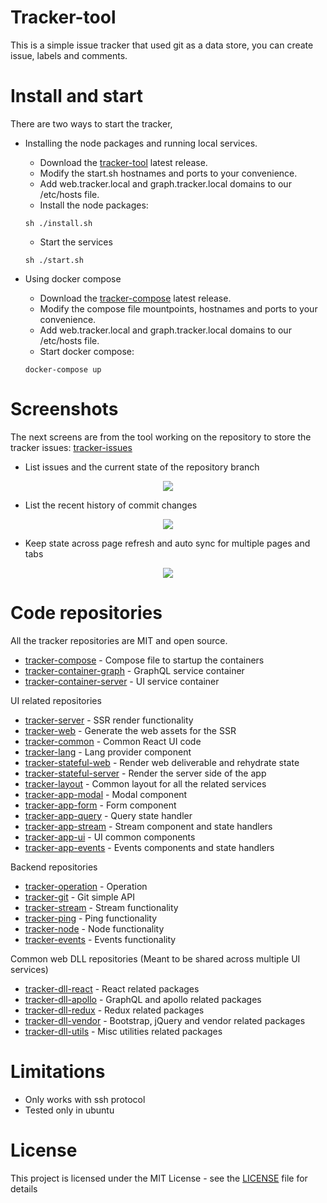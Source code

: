 # Tracker-tool

This is a simple issue tracker that used git as a data store, you can create issue, labels and comments.

# Install and start

There are two ways to start the tracker, 
- Installing the node packages and running local services.
   - Download the [tracker-tool](https://github.com/vicjicaman/tracker-tool/releases/latest) latest release.
  - Modify the start.sh hostnames and ports to your convenience.
  - Add web.tracker.local and graph.tracker.local domains to our /etc/hosts file.
  - Install the node packages: 
  ```
  sh ./install.sh
  ```
  - Start the services
  ```
  sh ./start.sh
  ```
  
- Using docker compose
  - Download the [tracker-compose](https://github.com/vicjicaman/tracker-compose/releases/latest) latest release.
  - Modify the compose file mountpoints, hostnames and ports to your convenience.
  - Add web.tracker.local and graph.tracker.local domains to our /etc/hosts file.
  - Start docker compose: 
  ```
  docker-compose up
  ```

# Screenshots

The next screens are from the tool working on the repository to store the tracker issues: [tracker-issues](https://github.com/vicjicaman/tracker-issues)

- List issues and the current state of the repository branch
<p align="center">
  <img src="https://user-images.githubusercontent.com/36018976/60389726-4f3bcf80-9ac7-11e9-8b1d-58bb75063842.png">
</p>

- List the recent history of commit changes 
<p align="center">
  <img  src="https://user-images.githubusercontent.com/36018976/60389725-4f3bcf80-9ac7-11e9-8e67-74f6760e3076.png">
</p>

- Keep state across page refresh and auto sync for multiple pages and tabs
<p align="center">
  <img src="https://user-images.githubusercontent.com/36018976/60389724-4e0aa280-9ac7-11e9-9129-b8e31b455c50.gif">
</p>


# Code repositories

All the tracker repositories  are MIT and open source.

- [tracker-compose](https://github.com/vicjicaman/tracker-compose) - Compose file to startup the containers
- [tracker-container-graph](https://github.com/vicjicaman/tracker-container-graph) - GraphQL service container
- [tracker-container-server](https://github.com/vicjicaman/tracker-container-server) - UI service container

UI related repositories

- [tracker-server](https://github.com/vicjicaman/tracker-server) - SSR render functionality
- [tracker-web](https://github.com/vicjicaman/tracker-web) - Generate the web assets for the SSR
- [tracker-common](https://github.com/vicjicaman/tracker-common) - Common React UI code
- [tracker-lang](https://github.com/vicjicaman/tracker-lang) - Lang provider component
- [tracker-stateful-web](https://github.com/vicjicaman/tracker-stateful-web) - Render web deliverable and rehydrate state
- [tracker-stateful-server](https://github.com/vicjicaman/tracker-stateful-server) - Render the server side of the app
- [tracker-layout](https://github.com/vicjicaman/tracker-layout) - Common layout for all the related services
- [tracker-app-modal](https://github.com/vicjicaman/tracker-app-modal) - Modal component
- [tracker-app-form](https://github.com/vicjicaman/tracker-app-form) - Form component
- [tracker-app-query](https://github.com/vicjicaman/tracker-app-query) - Query state handler
- [tracker-app-stream](https://github.com/vicjicaman/tracker-app-stream) - Stream component and state handlers
- [tracker-app-ui](https://github.com/vicjicaman/tracker-app-ui) - UI common components
- [tracker-app-events](https://github.com/vicjicaman/tracker-app-events) - Events components and state handlers

Backend repositories

- [tracker-operation](https://github.com/vicjicaman/tracker-operation) - Operation
- [tracker-git](https://github.com/vicjicaman/tracker-git) - Git simple API
- [tracker-stream](https://github.com/vicjicaman/tracker-stream) - Stream functionality
- [tracker-ping](https://github.com/vicjicaman/tracker-ping) - Ping functionality
- [tracker-node](https://github.com/vicjicaman/tracker-node) - Node functionality
- [tracker-events](https://github.com/vicjicaman/tracker-events) - Events functionality

Common web DLL repositories (Meant to be shared across multiple UI services)

- [tracker-dll-react](https://github.com/vicjicaman/tracker-dll-react) - React related packages
- [tracker-dll-apollo](https://github.com/vicjicaman/tracker-dll-apollo) - GraphQL and apollo related packages
- [tracker-dll-redux](https://github.com/vicjicaman/tracker-dll-redux) - Redux related packages
- [tracker-dll-vendor](https://github.com/vicjicaman/tracker-dll-vendor) - Bootstrap, jQuery and vendor related packages
- [tracker-dll-utils](https://github.com/vicjicaman/tracker-dll-utils) - Misc utilities related packages

# Limitations

- Only works with ssh protocol
- Tested only in ubuntu

# License

This project is licensed under the MIT License - see the [LICENSE](LICENSE) file for details
